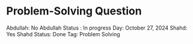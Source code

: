 # Problem-Solving Question

Abdullah: No
Abdullah Status : In progress
Day: October 27, 2024
Shahd: Yes
Shahd Status: Done
Tag: Problem Solving